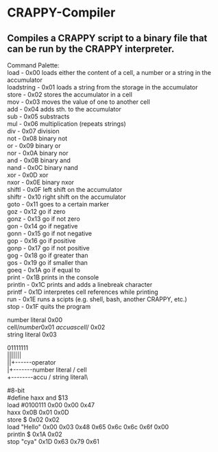 # CRAPPY-Compiler
Compiles a CRAPPY script to a binary file that can be run by the CRAPPY interpreter.
-
Command Palette:\
load       - 0x00 loads either the content of a cell, a number or a string in the accumulator\
loadstring - 0x01 loads a string from the storage in the accumulator                         \
store      - 0x02 stores the accumulator in a cell                                           \
mov        - 0x03 moves the value of one to another cell                                     \
add        - 0x04 adds sth. to the accumulator                                               \
sub        - 0x05 substracts                                                                 \
mul        - 0x06 multiplication (repeats strings)                                           \
div        - 0x07 division                                                                   \
not        - 0x08 binary not                                                                 \
or         - 0x09 binary or                                                                  \
nor        - 0x0A binary nor                                                                 \
and        - 0x0B binary and                                                                 \
nand       - 0x0C binary nand                                                                \
xor        - 0x0D xor                                                                        \
nxor       - 0x0E binary nxor                                                                \
shiftl     - 0x0F left shift on the accumulator                                              \
shiftr     - 0x10 right shift on the accumulator                                             \
goto       - 0x11 goes to a certain marker                                                   \
goz        - 0x12 go if zero                                                                 \
gonz       - 0x13 go if not zero                                                             \
gon        - 0x14 go if negative                                                             \
gonn       - 0x15 go if not negative                                                         \
gop        - 0x16 go if positive                                                             \
gonp       - 0x17 go if not positive                                                         \
gog        - 0x18 go if greater than                                                         \
gos        - 0x19 go if smaller than                                                         \
goeq       - 0x1A go if equal to                                                             \
print      - 0x1B prints in the console                                                      \
println    - 0x1C prints and adds a linebreak character                                      \
printf     - 0x1D interpretes cell references while printing                                 \
run        - 0x1E runs a scipts (e.g. shell, bash, another CRAPPY, etc.)                     \
stop       - 0x1F quits the program

number literal 0x00\
cell/$number   0x01\
accu as cell/$ 0x02\
string literal 0x03

01111111\
 |||||||\
 ||+------operator\
 |+-------number literal / cell\
 +--------accu / string literal\

#8-bit\
#define haxx and $13\
load #0100111         0x00 0x00 0x47\
haxx                  0x0B 0x01 0x0D\
store $               0x02 0x02\
load "Hello"  	      0x00 0x03 0x48 0x65 0x6c 0x6c 0x6f 0x00\
println $     	      0x1A 0x02\
stop "cya"            0x1D 0x63 0x79 0x61
